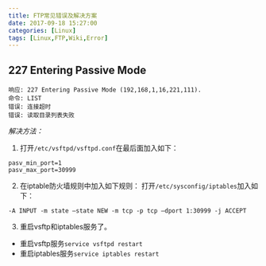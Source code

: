 ```yaml
---
title: FTP常见错误及解决方案
date: 2017-09-18 15:27:00
categories: [Linux]
tags: [Linux,FTP,Wiki,Error]
---
```


## 227 Entering Passive Mode
```shell
响应: 227 Entering Passive Mode (192,168,1,16,221,111).
命令: LIST
错误: 连接超时
错误: 读取目录列表失败
```

*解决方法：*
1. 打开`/etc/vsftpd/vsftpd.conf`在最后面加入如下：
```shell
pasv_min_port=1
pasv_max_port=30999
```
2. 在iptable防火墙规则中加入如下规则：
打开`/etc/sysconfig/iptables`加入如下：
```shell
-A INPUT -m state –state NEW -m tcp -p tcp –dport 1:30999 -j ACCEPT
```
3. 重启vsftp和iptables服务了。
* 重启vsftp服务`service vsftpd restart`
* 重启iptables服务`service iptables restart`
